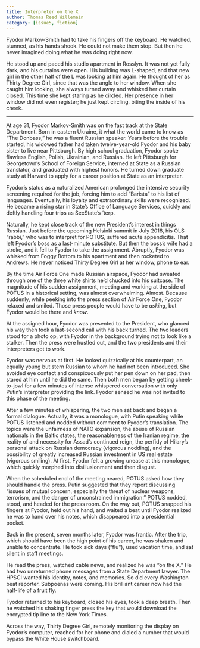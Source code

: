 ```yaml
---
title: Interpreter on the X
author: Thomas Reed Willemain
category: [issue5, fiction]
---
```



Fyodor Markov-Smith had to take his fingers off the keyboard. He watched, stunned, as his hands shook. He could not make them stop. But then he never imagined doing what he was doing right now.

 He stood up and paced his studio apartment in Rosslyn. It was not yet fully dark, and his curtains were open. His building was L-shaped, and that new girl in the other half of the L was looking at him again. He thought of her as Thirty Degree Girl, since that was the angle to her window. When she caught him looking, she always turned away and whisked her curtain closed.  This time she kept staring as he circled. Her presence in her window did not even register; he just kept circling, biting the inside of his cheek.

<hr>

At age 31, Fyodor Markov-Smith was on the fast track at the State Department. Born in eastern Ukraine, it what the world came to know as “The Donbass,” he was a fluent Russian speaker. Years before the trouble started, his widowed father had taken twelve-year-old Fyodor and his baby sister to live near Pittsburgh. By high school graduation, Fyodor spoke flawless English, Polish, Ukrainian, and Russian. He left Pittsburgh for Georgetown’s School of Foreign Service, interned at State as a Russian translator, and graduated with highest honors. He turned down graduate study at Harvard to apply for a career position at State as an interpreter.

Fyodor’s status as a naturalized American prolonged the intensive security screening required for the job, forcing him to add “Barista” to his list of languages. Eventually, his loyalty and extraordinary skills were recognized. He became a rising star in State’s Office of Language Services, quickly and deftly handling four trips as SecState’s ‘terp.

Naturally, he kept close track of the new President’s interest in things Russian. Just before the upcoming Helsinki summit in July 2018, his OLS “rabbi,” who was to interpret for POTUS, suffered acute appendicitis. That left Fyodor’s boss as a last-minute substitute. But then the boss’s wife had a stroke, and it fell to Fyodor to take the assignment. Abruptly, Fyodor was whisked from Foggy Bottom to his apartment and then rocketed to Andrews. He never noticed Thirty Degree Girl at her window, phone to ear.

By the time Air Force One made Russian airspace, Fyodor had sweated through one of the three white shirts he’d chucked into his suitcase. The magnitude of his sudden assignment, meeting and working at the side of POTUS in a historical setting, was almost overwhelming. Almost. Because suddenly, while peeking into the press section of Air Force One, Fyodor relaxed and smiled. Those press people would have to be _asking_, but Fyodor would be there and _know_.

At the assigned hour, Fyodor was presented to the President, who glanced his way then took a last-second call with his back turned. The two leaders stood for a photo op, with Fyodor in the background trying not to look like a stalker. Then the press were hustled out, and the two presidents and their interpreters got to work.

Fyodor was nervous at first. He looked quizzically at his counterpart, an equally young but stern Russian to whom he had not been introduced. She avoided eye contact and conspicuously put her pen down on her pad, then stared at him until he did the same. Then both men began by getting cheek-to-jowl for a few minutes of intense whispered conversation with only Putin’s interpreter providing the link. Fyodor sensed he was not invited to this phase of the meeting.

After a few minutes of whispering, the two men sat back and began a formal dialogue. Actually, it was a monologue, with Putin speaking while POTUS listened and nodded without comment to Fyodor’s translation. The topics were the unfairness of NATO expansion, the abuse of Russian nationals in the Baltic states, the reasonableness of the Iranian regime, the reality of and necessity for Assad’s continued reign, the perfidy of Hilary’s personal attack on Russian democracy (vigorous nodding), and the possibility of greatly increased Russian investment in US real estate (vigorous smiling). At first, Fyodor felt a growing unease at this monologue, which quickly morphed into disillusionment and then disgust.

When the scheduled end of the meeting neared, POTUS asked how they should handle the press. Putin suggested that they report discussing “issues of mutual concern, especially the threat of nuclear weapons, terrorism, and the danger of unconstrained immigration.” POTUS nodded, stood, and headed for the press room. On the way out, POTUS snapped his fingers at Fyodor, held out his hand, and waited a beat until Fyodor realized he was to hand over his notes, which disappeared into a presidential pocket.

Back in the present, seven months later, Fyodor was frantic. After the trip, which should have been the high point of his career, he was shaken and unable to concentrate. He took sick days (“flu”), used vacation time, and sat silent in staff meetings.

He read the press, watched cable news, and realized he was “on the X.”  He had two unreturned phone messages from a State Department lawyer. The HPSCI wanted his identity, notes, and memories. So did every Washington beat reporter. Subpoenas were coming. His brilliant career now had the half-life of a fruit fly.

Fyodor returned to his keyboard, closed his eyes, took a deep breath. Then he watched his shaking finger press the key that would download the encrypted tip line to the New York Times.

Across the way, Thirty Degree Girl, remotely monitoring the display on Fyodor’s computer, reached for her phone and dialed a number that would bypass the White House switchboard.

